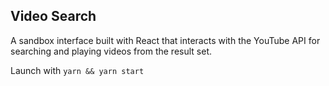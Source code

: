 ## Video Search

A sandbox interface built with React that interacts with the YouTube API for searching and playing videos from the result set.

Launch with `yarn && yarn start`
